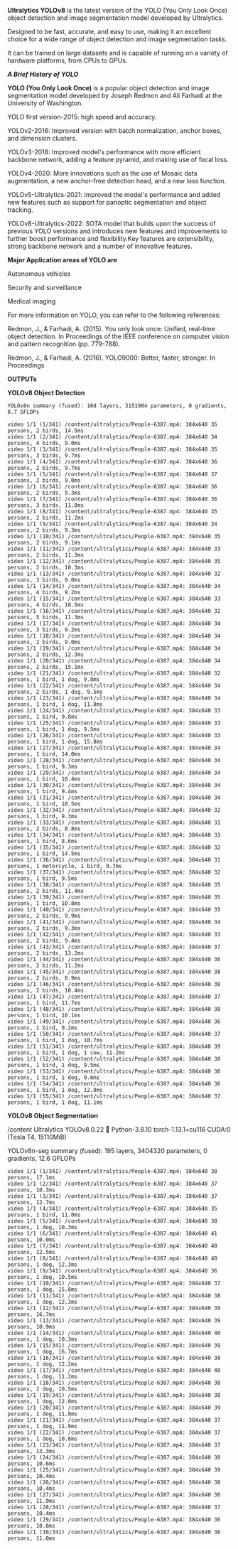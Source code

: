 
**Ultralytics YOLOv8** is the latest version of the YOLO (You Only Look Once) object detection and image segmentation model developed by Ultralytics.

Designed to be fast, accurate, and easy to use, making it an excellent choice for a wide range of object detection and image segmentation tasks. 

It can be trained on large datasets and is capable of running on a variety of hardware platforms, from CPUs to GPUs.

***A Brief History of YOLO***

**YOLO (You Only Look Once)** is a popular object detection and image segmentation model developed by Joseph Redmon and Ali Farhadi at the University of Washington. 

YOLO first version-2015: high speed and accuracy.

YOLOv2-2016: Improved version with batch normalization, anchor boxes, and dimension clusters. 

YOLOv3-2018: Improved model's performance with more efficient backbone network, adding a feature pyramid, and making use of focal loss.

YOLOv4-2020: More innovations such as the use of Mosaic data augmentation, a new anchor-free detection head, and a new loss function.

YOLOv5-Ultralytics-2021: improved the model's performance and added new features such as support for panoptic segmentation and object tracking.

YOLOv8-Ultralytics-2022:   SOTA model that builds upon the success of previous YOLO versions and introduces new features and improvements to further boost performance and flexibility.Key features are extensibility, strong backbone network and a number of innovative features.

**Major Application areas of YOLO are**

Autonomous vehicles

Security and surveillance

Medical imaging 

For more information on YOLO, you can refer to the following references:

Redmon, J., & Farhadi, A. (2015). You only look once: Unified, real-time object detection. In Proceedings of the IEEE conference on computer vision and pattern recognition (pp. 779-788).

Redmon, J., & Farhadi, A. (2016). YOLO9000: Better, faster, stronger. In Proceedings


**OUTPUTs**

**YOLOv8 Object Detection**
    
    YOLOv8n summary (fused): 168 layers, 3151904 parameters, 0 gradients, 8.7 GFLOPs
    
    video 1/1 (1/341) /content/ultralytics/People-6387.mp4: 384x640 35 persons, 2 birds, 14.5ms
    video 1/1 (2/341) /content/ultralytics/People-6387.mp4: 384x640 34 persons, 4 birds, 9.0ms
    video 1/1 (3/341) /content/ultralytics/People-6387.mp4: 384x640 35 persons, 3 birds, 9.7ms
    video 1/1 (4/341) /content/ultralytics/People-6387.mp4: 384x640 36 persons, 2 birds, 9.7ms
    video 1/1 (5/341) /content/ultralytics/People-6387.mp4: 384x640 37 persons, 2 birds, 9.0ms
    video 1/1 (6/341) /content/ultralytics/People-6387.mp4: 384x640 36 persons, 2 birds, 9.3ms
    video 1/1 (7/341) /content/ultralytics/People-6387.mp4: 384x640 36 persons, 3 birds, 11.8ms
    video 1/1 (8/341) /content/ultralytics/People-6387.mp4: 384x640 35 persons, 2 birds, 11.2ms
    video 1/1 (9/341) /content/ultralytics/People-6387.mp4: 384x640 34 persons, 2 birds, 9.3ms
    video 1/1 (10/341) /content/ultralytics/People-6387.mp4: 384x640 35 persons, 2 birds, 9.1ms
    video 1/1 (11/341) /content/ultralytics/People-6387.mp4: 384x640 33 persons, 2 birds, 11.3ms
    video 1/1 (12/341) /content/ultralytics/People-6387.mp4: 384x640 35 persons, 2 birds, 10.3ms
    video 1/1 (13/341) /content/ultralytics/People-6387.mp4: 384x640 32 persons, 3 birds, 9.0ms
    video 1/1 (14/341) /content/ultralytics/People-6387.mp4: 384x640 34 persons, 4 birds, 9.2ms
    video 1/1 (15/341) /content/ultralytics/People-6387.mp4: 384x640 33 persons, 4 birds, 10.5ms
    video 1/1 (16/341) /content/ultralytics/People-6387.mp4: 384x640 32 persons, 5 birds, 11.3ms
    video 1/1 (17/341) /content/ultralytics/People-6387.mp4: 384x640 34 persons, 3 birds, 9.2ms
    video 1/1 (18/341) /content/ultralytics/People-6387.mp4: 384x640 34 persons, 2 birds, 9.0ms
    video 1/1 (19/341) /content/ultralytics/People-6387.mp4: 384x640 34 persons, 2 birds, 12.3ms
    video 1/1 (20/341) /content/ultralytics/People-6387.mp4: 384x640 34 persons, 2 birds, 15.1ms
    video 1/1 (21/341) /content/ultralytics/People-6387.mp4: 384x640 32 persons, 1 bird, 1 dog, 9.8ms
    video 1/1 (22/341) /content/ultralytics/People-6387.mp4: 384x640 34 persons, 2 birds, 1 dog, 9.5ms
    video 1/1 (23/341) /content/ultralytics/People-6387.mp4: 384x640 34 persons, 1 bird, 1 dog, 11.8ms
    video 1/1 (24/341) /content/ultralytics/People-6387.mp4: 384x640 33 persons, 1 bird, 9.8ms
    video 1/1 (25/341) /content/ultralytics/People-6387.mp4: 384x640 33 persons, 1 bird, 1 dog, 9.5ms
    video 1/1 (26/341) /content/ultralytics/People-6387.mp4: 384x640 33 persons, 1 bird, 1 dog, 15.8ms
    video 1/1 (27/341) /content/ultralytics/People-6387.mp4: 384x640 34 persons, 1 bird, 14.0ms
    video 1/1 (28/341) /content/ultralytics/People-6387.mp4: 384x640 34 persons, 1 bird, 9.3ms
    video 1/1 (29/341) /content/ultralytics/People-6387.mp4: 384x640 34 persons, 1 bird, 10.4ms
    video 1/1 (30/341) /content/ultralytics/People-6387.mp4: 384x640 34 persons, 1 bird, 9.4ms
    video 1/1 (31/341) /content/ultralytics/People-6387.mp4: 384x640 34 persons, 1 bird, 10.5ms
    video 1/1 (32/341) /content/ultralytics/People-6387.mp4: 384x640 32 persons, 1 bird, 9.3ms
    video 1/1 (33/341) /content/ultralytics/People-6387.mp4: 384x640 31 persons, 2 birds, 8.8ms
    video 1/1 (34/341) /content/ultralytics/People-6387.mp4: 384x640 33 persons, 1 bird, 8.6ms
    video 1/1 (35/341) /content/ultralytics/People-6387.mp4: 384x640 32 persons, 1 bird, 14.5ms
    video 1/1 (36/341) /content/ultralytics/People-6387.mp4: 384x640 31 persons, 1 motorcycle, 1 bird, 9.7ms
    video 1/1 (37/341) /content/ultralytics/People-6387.mp4: 384x640 32 persons, 1 bird, 9.5ms
    video 1/1 (38/341) /content/ultralytics/People-6387.mp4: 384x640 35 persons, 2 birds, 11.4ms
    video 1/1 (39/341) /content/ultralytics/People-6387.mp4: 384x640 35 persons, 1 bird, 10.8ms
    video 1/1 (40/341) /content/ultralytics/People-6387.mp4: 384x640 35 persons, 2 birds, 9.9ms
    video 1/1 (41/341) /content/ultralytics/People-6387.mp4: 384x640 34 persons, 2 birds, 9.3ms
    video 1/1 (42/341) /content/ultralytics/People-6387.mp4: 384x640 33 persons, 2 birds, 9.4ms
    video 1/1 (43/341) /content/ultralytics/People-6387.mp4: 384x640 37 persons, 2 birds, 13.2ms
    video 1/1 (44/341) /content/ultralytics/People-6387.mp4: 384x640 36 persons, 2 birds, 11.2ms
    video 1/1 (45/341) /content/ultralytics/People-6387.mp4: 384x640 38 persons, 2 birds, 8.9ms
    video 1/1 (46/341) /content/ultralytics/People-6387.mp4: 384x640 38 persons, 2 birds, 10.4ms
    video 1/1 (47/341) /content/ultralytics/People-6387.mp4: 384x640 37 persons, 1 bird, 11.7ms
    video 1/1 (48/341) /content/ultralytics/People-6387.mp4: 384x640 38 persons, 1 bird, 10.1ms
    video 1/1 (49/341) /content/ultralytics/People-6387.mp4: 384x640 36 persons, 1 bird, 9.2ms
    video 1/1 (50/341) /content/ultralytics/People-6387.mp4: 384x640 37 persons, 1 bird, 1 dog, 10.7ms
    video 1/1 (51/341) /content/ultralytics/People-6387.mp4: 384x640 39 persons, 1 bird, 1 dog, 1 cow, 11.2ms
    video 1/1 (52/341) /content/ultralytics/People-6387.mp4: 384x640 38 persons, 1 bird, 1 dog, 9.5ms
    video 1/1 (53/341) /content/ultralytics/People-6387.mp4: 384x640 36 persons, 1 bird, 1 dog, 9.6ms
    video 1/1 (54/341) /content/ultralytics/People-6387.mp4: 384x640 36 persons, 1 bird, 1 dog, 12.8ms
    video 1/1 (55/341) /content/ultralytics/People-6387.mp4: 384x640 37 persons, 1 bird, 1 dog, 11.1ms


**YOLOv8 Object Segmentation**

/content
Ultralytics YOLOv8.0.22 🚀 Python-3.8.10 torch-1.13.1+cu116 CUDA:0 (Tesla T4, 15110MiB)

YOLOv8n-seg summary (fused): 195 layers, 3404320 parameters, 0 gradients, 12.6 GFLOPs

    video 1/1 (1/341) /content/ultralytics/People-6387.mp4: 384x640 38 persons, 17.1ms
    video 1/1 (2/341) /content/ultralytics/People-6387.mp4: 384x640 37 persons, 10.3ms
    video 1/1 (3/341) /content/ultralytics/People-6387.mp4: 384x640 37 persons, 12.7ms
    video 1/1 (4/341) /content/ultralytics/People-6387.mp4: 384x640 35 persons, 1 bird, 11.0ms
    video 1/1 (5/341) /content/ultralytics/People-6387.mp4: 384x640 38 persons, 1 dog, 10.3ms
    video 1/1 (6/341) /content/ultralytics/People-6387.mp4: 384x640 41 persons, 10.0ms
    video 1/1 (7/341) /content/ultralytics/People-6387.mp4: 384x640 40 persons, 12.5ms
    video 1/1 (8/341) /content/ultralytics/People-6387.mp4: 384x640 40 persons, 1 dog, 12.3ms
    video 1/1 (9/341) /content/ultralytics/People-6387.mp4: 384x640 36 persons, 1 dog, 10.5ms
    video 1/1 (10/341) /content/ultralytics/People-6387.mp4: 384x640 37 persons, 1 dog, 15.8ms
    video 1/1 (11/341) /content/ultralytics/People-6387.mp4: 384x640 38 persons, 1 dog, 12.3ms
    video 1/1 (12/341) /content/ultralytics/People-6387.mp4: 384x640 39 persons, 16.7ms
    video 1/1 (13/341) /content/ultralytics/People-6387.mp4: 384x640 39 persons, 10.9ms
    video 1/1 (14/341) /content/ultralytics/People-6387.mp4: 384x640 40 persons, 1 dog, 10.3ms
    video 1/1 (15/341) /content/ultralytics/People-6387.mp4: 384x640 39 persons, 1 dog, 16.7ms
    video 1/1 (16/341) /content/ultralytics/People-6387.mp4: 384x640 38 persons, 1 dog, 12.2ms
    video 1/1 (17/341) /content/ultralytics/People-6387.mp4: 384x640 40 persons, 1 dog, 11.2ms
    video 1/1 (18/341) /content/ultralytics/People-6387.mp4: 384x640 38 persons, 1 dog, 10.5ms
    video 1/1 (19/341) /content/ultralytics/People-6387.mp4: 384x640 38 persons, 1 dog, 12.0ms
    video 1/1 (20/341) /content/ultralytics/People-6387.mp4: 384x640 39 persons, 1 dog, 11.8ms
    video 1/1 (21/341) /content/ultralytics/People-6387.mp4: 384x640 37 persons, 1 dog, 11.9ms
    video 1/1 (22/341) /content/ultralytics/People-6387.mp4: 384x640 37 persons, 1 dog, 10.8ms
    video 1/1 (23/341) /content/ultralytics/People-6387.mp4: 384x640 37 persons, 13.3ms
    video 1/1 (24/341) /content/ultralytics/People-6387.mp4: 384x640 38 persons, 10.6ms
    video 1/1 (25/341) /content/ultralytics/People-6387.mp4: 384x640 39 persons, 10.4ms
    video 1/1 (26/341) /content/ultralytics/People-6387.mp4: 384x640 38 persons, 10.4ms
    video 1/1 (27/341) /content/ultralytics/People-6387.mp4: 384x640 36 persons, 11.9ms
    video 1/1 (28/341) /content/ultralytics/People-6387.mp4: 384x640 37 persons, 10.4ms
    video 1/1 (29/341) /content/ultralytics/People-6387.mp4: 384x640 36 persons, 10.8ms
    video 1/1 (30/341) /content/ultralytics/People-6387.mp4: 384x640 36 persons, 11.0ms



